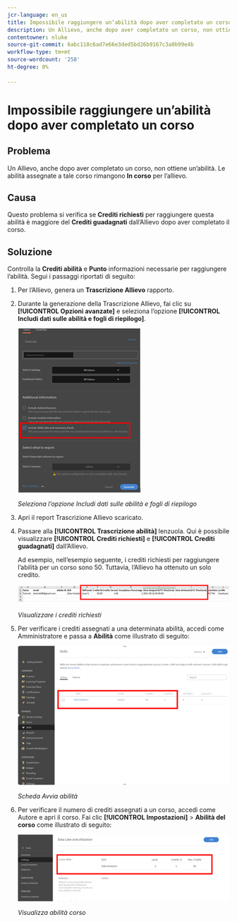```yaml
---
jcr-language: en_us
title: Impossibile raggiungere un’abilità dopo aver completato un corso
description: Un Allievo, anche dopo aver completato un corso, non ottiene un’abilità. Le abilità dell’Allievo assegnate a tale corso rimangono sullo stato In corso.
contentowner: nluke
source-git-commit: 6abc118c6ad7e66e3ded5bd26b9167c3a0b99e4b
workflow-type: tm+mt
source-wordcount: '258'
ht-degree: 0%

---
```




# Impossibile raggiungere un’abilità dopo aver completato un corso

## Problema

Un Allievo, anche dopo aver completato un corso, non ottiene un’abilità. Le abilità assegnate a tale corso rimangono **In corso** per l’allievo.

## Causa

Questo problema si verifica se **Crediti richiesti** per raggiungere questa abilità è maggiore del **Crediti guadagnati** dall’Allievo dopo aver completato il corso.

## Soluzione

Controlla la **Crediti abilità** e **Punto** informazioni necessarie per raggiungere l’abilità. Segui i passaggi riportati di seguito:

1. Per l’Allievo, genera un **Trascrizione Allievo** rapporto.
1. Durante la generazione della Trascrizione Allievo, fai clic su **[!UICONTROL Opzioni avanzate]** e seleziona l’opzione **[!UICONTROL Includi dati sulle abilità e fogli di riepilogo]**.

   ![](assets/advanced-options.png)

   *Seleziona l’opzione Includi dati sulle abilità e fogli di riepilogo*

1. Apri il report Trascrizione Allievo scaricato.
1. Passare alla **[!UICONTROL Trascrizione abilità]** lenzuola. Qui è possibile visualizzare **[!UICONTROL Crediti richiesti]** e **[!UICONTROL Crediti guadagnati]** dall’Allievo.

   Ad esempio, nell’esempio seguente, i crediti richiesti per raggiungere l’abilità per un corso sono 50. Tuttavia, l’Allievo ha ottenuto un solo credito.

   ![](assets/skill-transcript.png)

   *Visualizzare i crediti richiesti*

1. Per verificare i crediti assegnati a una determinata abilità, accedi come Amministratore e passa a **Abilità** come illustrato di seguito:

   ![](assets/skill.png)

   *Scheda Avvia abilità*

1. Per verificare il numero di crediti assegnati a un corso, accedi come Autore e apri il corso. Fai clic **[!UICONTROL Impostazioni]** > **Abilità del corso** come illustrato di seguito:

   ![](assets/course-skills.png)

   *Visualizza abilità corso*
